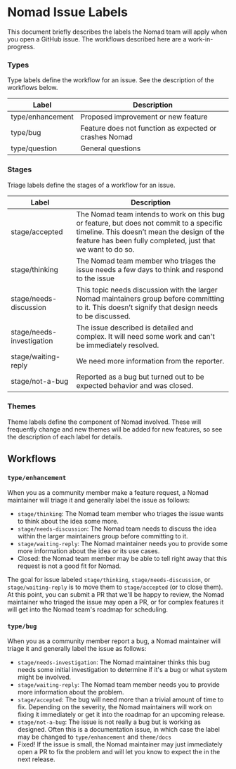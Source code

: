 # Nomad Issue Labels

This document briefly describes the labels the Nomad team will apply when you
open a GitHub issue. The workflows described here are a work-in-progress.

### Types

Type labels define the workflow for an issue. See the description of the
workflows below.

| Label            | Description                                            |
| ---------------- | ------------------------------------------------------ |
| type/enhancement | Proposed improvement or new feature                    |
| type/bug         | Feature does not function as expected or crashes Nomad |
| type/question    | General questions                                      |

### Stages

Triage labels define the stages of a workflow for an issue.

| Label                     | Description                                                                                                                                                                                          |
| ------------------------- | ---------------------------------------------------------------------------------------------------------------------------------------------------------------------------------------------------- |
| stage/accepted            | The Nomad team intends to work on this bug or feature, but does not commit to a specific timeline. This doesn’t mean the design of the feature has been fully completed, just that we want to do so. |
| stage/thinking            | The Nomad team member who triages the issue needs a few days to think and respond to the issue                                                                                                       |
| stage/needs-discussion    | This topic needs discussion with the larger Nomad maintainers group before committing to it. This doesn’t signify that design needs to be discussed.                                                 |
| stage/needs-investigation | The issue described is detailed and complex. It will need some work and can't be immediately resolved.                                                                                               |
| stage/waiting-reply       | We need more information from the reporter.                                                                                                                                                          |
| stage/not-a-bug           | Reported as a bug but turned out to be expected behavior and was closed.                                                                                                                             |

### Themes

Theme labels define the component of Nomad involved. These will frequently
change and new themes will be added for new features, so see the description
of each label for details.

## Workflows

### `type/enhancement`

When you as a community member make a feature request, a Nomad maintainer will
triage it and generally label the issue as follows:

- `stage/thinking`: The Nomad team member who triages the issue wants to think
  about the idea some more.
- `stage/needs-discussion`: The Nomad team needs to discuss the idea within
  the larger maintainers group before committing to it.
- `stage/waiting-reply`: The Nomad maintainer needs you to provide some more
  information about the idea or its use cases.
- Closed: the Nomad team member may be able to tell right away that this
  request is not a good fit for Nomad.

The goal for issue labeled `stage/thinking`, `stage/needs-discussion`, or
`stage/waiting-reply` is to move them to `stage/accepted` (or to close
them). At this point, you can submit a PR that we'll be happy to review, the
Nomad maintainer who triaged the issue may open a PR, or for complex features
it will get into the Nomad team's roadmap for scheduling.

### `type/bug`

When you as a community member report a bug, a Nomad maintainer will triage it and generally label the issue as follows:

- `stage/needs-investigation`: The Nomad maintainer thinks this bug needs some
  initial investigation to determine if it's a bug or what system might be
  involved.
- `stage/waiting-reply`: The Nomad team member needs you to provide more
  information about the problem.
- `stage/accepted`: The bug will need more than a trivial amount of time to
  fix. Depending on the severity, the Nomad maintainers will work on fixing it
  immediately or get it into the roadmap for an upcoming release.
- `stage/not-a-bug`: The issue is not really a bug but is working as
  designed. Often this is a documentation issue, in which case the label may
  be changed to `type/enhancement` and `theme/docs`
- Fixed! If the issue is small, the Nomad maintainer may just immediately open
  a PR to fix the problem and will let you know to expect the in the next
  release.
